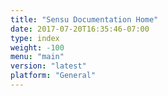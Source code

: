 ```yaml
---
title: "Sensu Documentation Home"
date: 2017-07-20T16:35:46-07:00
type: index
weight: -100
menu: "main"
version: "latest"
platform: "General"
---
```

